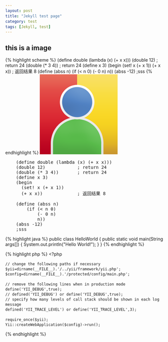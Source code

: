 ```yaml
---
layout: post
title: "Jekyll test page"
category: test
tags: [Jekyll, test]
---
```

## this is a image

{% highlight scheme %}
(define double (lambda (x) (+ x x)))
(double 12)            ; return 24
(double (* 3 4))       ; return 24
(define x 3)
(begin
  (set! x (+ x 1))
  (+ x x))             ; 返回结果 8
(define (abss n)
    (if (< n 0)
        (- 0 n)
        n))
(abss -12)
;sss
{% endhighlight %}
![](/images/usercolor.png)
<pre>
	(define double (lambda (x) (+ x x)))
	(double 12)            ; return 24
	(double (* 3 4))       ; return 24
	(define x 3)
	(begin
	  (set! x (+ x 1))
	  (+ x x))             ; 返回结果 8

	(define (abss n)
	    (if (< n 0)
	        (- 0 n)
	        n))
	(abss -12)
	;sss
</pre>

{% highlight java %}
public class HelloWorld {
    public static void main(String args[]) {
      System.out.println("Hello World!");
    }
}
{% endhighlight %}

{% highlight php %}
	<?php

	// change the following paths if necessary
	$yii=dirname(__FILE__).'/../yii/framework/yii.php';
	$config=dirname(__FILE__).'/protected/config/main.php';

	// remove the following lines when in production mode
	define('YII_DEBUG',true);
	// defined('YII_DEBUG') or define('YII_DEBUG',true);
	// specify how many levels of call stack should be shown in each log message
	defined('YII_TRACE_LEVEL') or define('YII_TRACE_LEVEL',3);

	require_once($yii);
	Yii::createWebApplication($config)->run();
{% endhighlight %}